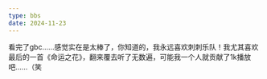 ```yaml
---
type: bbs
date: 2024-11-23
---
```

看完了gbc……感觉实在是太棒了，你知道的，我永远喜欢刺刺乐队！我尤其喜欢最后的一首《命运之花》，翻来覆去听了无数遍，可能我一个人就贡献了1k播放吧……（笑